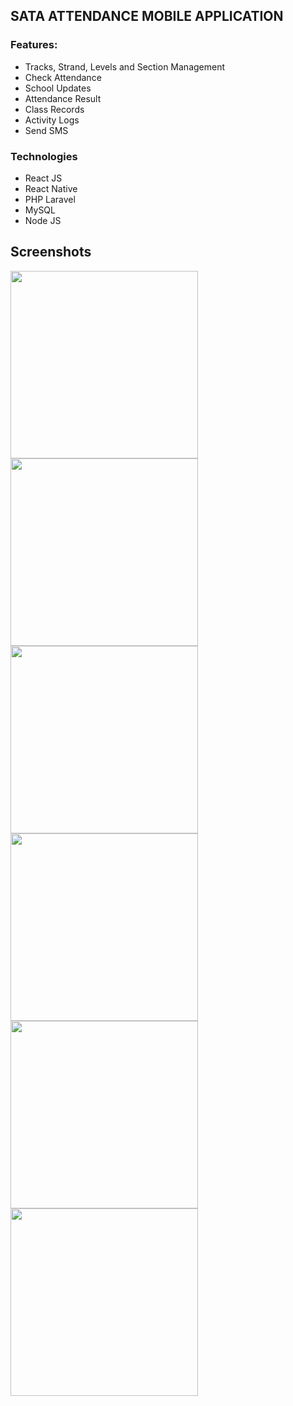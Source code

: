 ## SATA ATTENDANCE MOBILE APPLICATION

### Features: 
- Tracks, Strand, Levels and Section Management
- Check Attendance
- School Updates
- Attendance Result
- Class Records
- Activity Logs
- Send SMS

### Technologies
- React JS
- React Native
- PHP Laravel
- MySQL
- Node JS

## Screenshots

<img src="https://user-images.githubusercontent.com/22125914/58015824-ce380280-7b2e-11e9-80cb-e71ddf9f519a.png" width="300"> <img src="https://user-images.githubusercontent.com/22125914/58015826-ced09900-7b2e-11e9-8d5d-328d40328412.png" width="300"> <img src="https://user-images.githubusercontent.com/22125914/58015827-ced09900-7b2e-11e9-8966-324aaf2c52c3.png" width="300"> <img src="https://user-images.githubusercontent.com/22125914/58015834-d001c600-7b2e-11e9-8db6-98be8b3a09e7.png" width="300"> <img src="https://user-images.githubusercontent.com/22125914/58015835-d09a5c80-7b2e-11e9-8e9f-b04ff90ab533.png" width="300"> <img src="https://user-images.githubusercontent.com/22125914/58015837-d09a5c80-7b2e-11e9-82b9-214a292861a3.png" width="300">
